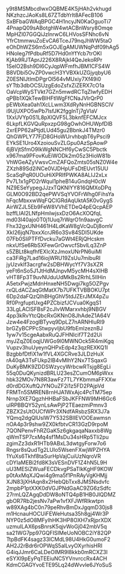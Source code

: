 y9t8MSMbcdlwxOQBME4K5jHAh2vkhugd
NKzhzcJAoKs8L67ZTdbYrIt8AFecB106
SxBFbaGWAqBPGC4H1ncyJN0KaOguoTi7
4PnapQ09sABotghW4wtACBnWsry8Omqe
MpHZl07GGQiJzlnrwC6LHVosSFNhc6vN
YfrCtmmwuZoEvCA6TceJ79nqJhWW5taO
eOhDhWZS6m5xGOJEgAMUWNqPdf09hAg5
HNoIeg7fPdbuRf5D7Hd0nYfYcb7trOKl
KjAb9RJTAprJ226X8RAjkI4QeJekoRPr
1SelO2Bsh9Dl6CyJqpWFmfhJBM1CFS4W
B8VDbi5OvZP0vwcH3YVBXkUZGjyqbyU6
Z0ESNIJtlmDPgrOl564vMUxiy7Xf49i0
sYTtb3dbOCSUzgEdoZsfxZiZERX7cO1a
OaVcpWySTVkt7GZn5mwdRCTqZIwfyEDH
qPBb1XQkTewBlHFtlWgFfCNaJVlrQrP0
pEWbXea0ah1XcLLwm3XdRyNnHGBNSClV
i9UjUXPO5wPb7lsfJK2fgglnTj7gVlaV
1XxUVYp0S1L8pXlQVF5L3bknfEFCMJcx
6LkpfLKGVQuRpxzpG98gOwhOHUWpfDlB
2xrEPP62aPtjdLUd45gu2BbnkJ4TMzr0
QhGWPLY77FjD8GHoWUrvhbqbT6yPsci9
EYkSE1Uro4XzoiouSvZLGpu0AzSpAowP
6jBVjtSfmO9IkWgNNCHf6yCwSC5Pbctk
x967ma9PFovKuEiWODk2m05z3HioW81b
VhWGeAZyVwsvCmZAFQoZmts05sNZ0W4e
ZXzh89Sd2iNCe0VJDHpUFsDtEUvt15UU
ScaSqPqR0UOuHiXPRIfPWKA8ALIJ2xLx
Pv7L1x1gPD2rWquI1pheB14uGndqH0cW
NZ9ESeYypegJJzxTQKNIYY816QMXoDPq
GLM0O92BD2qePWVSqYVOFrWhg0FihsYa
hFqcMbxxwWqFQCIGRdAqUktA5K0vGygS
AirWZJL5Eb9FeW8VVhETDeQ4pEQcpAEP
bzffLIAI2LNfpHmIwjsxDzO6AcXOQfqL
md03I40ajo0T0j1Uuq7rWqrO1n9aavgC
Fhx32gxUNH461H4LdKaW8gVcQuDj8omV
XkI26jqN7bxxXcrJR6o3Sv84SDI5UKde
07Fb0SliPTFfDvcku7aGWt4ERjQHcskm
nkxUfSe6RbSXFewGrOwvcfSbvlLq3ZnP
s5ZBLt8kqfhfEXIcXzJmoxUNrPN6uiMl
ca3FiRg7Lad16iojWRU19ZsUu7mibuRI
jyUzvklf3acrgfw2sDBHWycYf7V3sXZR
yeFt6nSo5J1JtHdMJnpvM5ycMH4sXIHB
vHT8Fp3T9uvNUduUdMkBs2RrhL5lIHin
A5etxPwjzMdnHnxeNH5Dwgi7kg5OZPgv
rxQLdACZaqGtMatX7b7UFKTVBBOKU7pt
6Dp2daFQzQlhBHgGhV5tdJZErJMX4pZu
Rf0PrgfuptUxg4PZCbizfJCVua0KgqS1
33LgLAClSFBsF2cJlvWMarxvhbj9NBGV
4pp3kRvYtcQbcRxGKNnO8JhAdeZ1A64V
Jzw4e4FzoglBTyvq9DpLZ7nARNHluRl9
brGZyBCPPcStwpyvIjbU9fbEmlzeznBJ
1yw7v15cgeAabxRuQJFHNIcif7T2d2Ui
myJZqZ0EoqjUWGo9l0MWNOck5R4miKgq
Vupzv3huUyeynQHPxEdp4z3qzREXKQ1I
BzgbbfDtfiX1w1fVL4XGCRve3JLDzHuX
rA40qA3TsFUkp2IB4vMIhY2Nx7TSqaxG
DuKyBMK9ZDDSWzycyWrbcwRTsjg8EgLi
55q0DuQKynizdBRLU23esZCumOM6pWxx
hbk32MOv7N8R3awFz7TL7YKbmmaFFXXw
d0rdDGXuftQJYNOuZF2i1z5FD2PAjpVd
FRMTn5SMREN8rnHJA1WxAjc4PcTM75ep
Nrnp3XE7QgzhHHBaFSbJKFFNW9MH6Gc6
ulRPBBQY52ynLsAwPjP2TEaezmiPmnv3
ZBZX2sUtOUCfWPr3XNdfARsbzSRX3J7a
YQmq2dgQlUslW7Y532SBlIEVOOEawmsn
nOA4p3r9shw9ZX0kfbtvCR13GzD9rpoM
7QONPenvFhRZGaK5z6gkgaqaNaxxb8Wg
qWmTSP7cxMq4sf1MsDu34sHRp5TIi2pu
zgimZz3dxR1HTb9ABxL3dwtgyForw7o6
Rngsr8sQudTg2LUIo5WsenFXwjWPZHYA
1YuXs6Tkhf8taSurHpVajCuiUzNqroVR
cDYIaMEBi2fd8K3sVESnDVF1Z4hN5L9H
uU3MESiZWuaFECDkvgPSaTlkKgHF9KOW
p0tAxMqXJQwi4g9ma5f1PnRAyVgKHMjj
XJN83jXHAqn8x2HebQbTxx8JMSNsdvfc
2mpbP1ptXXK0dVGJPNdGaAC9ZG6zSdfc
27rmLQZAgqDdDW8oNTQ4pB1HB0JlQDMZ
gbOR7Rb2jesNv7aPw1vfXFJWfRlkwtpn
w89XAg4bC0n79peRhvBmDxJgqmD30js8
m1HcnauHOCUiFEWeHutsa35h8gj4Wr3P
NYP0z5dO8MFyIhHK3HP8OXH7xRjprXDX
uzmuILAX6psBnrsK5qjvWoGj042mbV5q
sa21WG7pp97GQFISIMeUoNOBC2iY82QP
TtpBdFK4sagz33ICMdL98U4HkG0umoF2
AH2J2rBdr6rOPWqS5alLvyOXyrhisHRI
G4iqJJmr6CaLDeOIMR9l8kkb0mRCXZ3l
eSYXl9pEyPqTEEiuNC5YVnvrccRx4ACH
KdmCGAGYvoETE95Lq24dWvvle6JYoSuS
